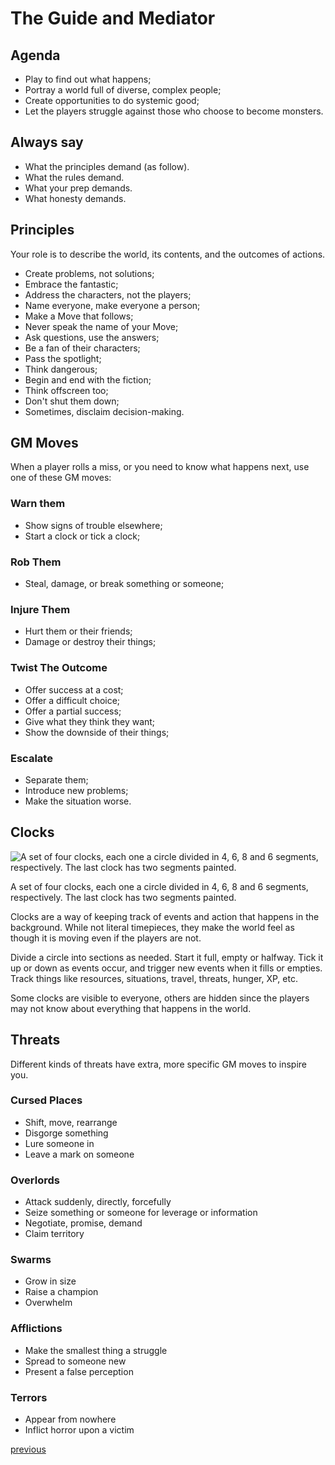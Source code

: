 # The Guide and Mediator

## Agenda

- Play to find out what happens;
- Portray a world full of diverse, complex people;
- Create opportunities to do systemic good;
- Let the players struggle against those who choose to become monsters.

## Always say

- What the principles demand (as follow).
- What the rules demand.
- What your prep demands.
- What honesty demands.

## Principles

Your role is to describe the world, its contents, and the outcomes of actions.

- Create problems, not solutions;
- Embrace the fantastic;
- Address the characters, not the players;
- Name everyone, make everyone a person;
- Make a Move that follows;
- Never speak the name of your Move;
- Ask questions, use the answers;
- Be a fan of their characters;
- Pass the spotlight;
- Think dangerous;
- Begin and end with the fiction;
- Think offscreen too;
- Don't shut them down;
- Sometimes, disclaim decision-making.

## GM Moves

When a player rolls a miss, or you need to know what happens next, use one of these GM moves:

### Warn them

- Show signs of trouble elsewhere;
- Start a clock or tick a clock;

### Rob Them

- Steal, damage, or break something or someone;

### Injure Them

- Hurt them or their friends;
- Damage or destroy their things;

### Twist The Outcome

- Offer success at a cost;
- Offer a difficult choice;
- Offer a partial success;
- Give what they think they want;
- Show the downside of their things;

### Escalate

- Separate them;
- Introduce new problems;
- Make the situation worse.

## Clocks

![A set of four clocks, each one a circle divided in 4, 6, 8 and 6 segments, respectively. The last clock has two segments painted.](the%20Guide%20and%20Mediator%207e85fe273de642288314b0af17e1dccb/clocks-black.png)

A set of four clocks, each one a circle divided in 4, 6, 8 and 6 segments, respectively. The last clock has two segments painted.

Clocks are a way of keeping track of events and action that happens in the background. While not literal timepieces, they make the world feel as though it is moving even if the players are not.

Divide a circle into sections as needed. Start it full, empty or halfway. Tick it up or down as events occur, and trigger new events when it fills or empties. Track things like resources, situations, travel, threats, hunger, XP, etc.

 Some clocks are visible to everyone, others are hidden since the players may not know about everything that happens in the world.

## Threats

Different kinds of threats have extra, more specific GM moves to inspire you.

### Cursed Places

- Shift, move, rearrange
- Disgorge something
- Lure someone in
- Leave a mark on someone

### Overlords

- Attack suddenly, directly, forcefully
- Seize something or someone for leverage or information
- Negotiate, promise, demand
- Claim territory

### Swarms

- Grow in size
- Raise a champion
- Overwhelm

### Afflictions

- Make the smallest thing a struggle
- Spread to someone new
- Present a false perception

### Terrors

- Appear from nowhere
- Inflict horror upon a victim

[previous](worldbuilding%20fbe2bb15bcd94c6192b459300e5c1d71.md)
